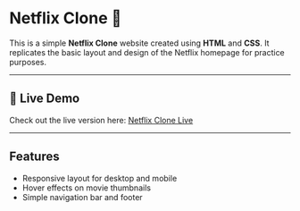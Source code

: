 # Netflix Clone 🛒

This is a simple **Netflix Clone** website created using **HTML** and **CSS**. It replicates the basic layout and design of the Netflix homepage for practice purposes.

---

## 🚀 Live Demo

Check out the live version here: [Netflix Clone Live](https://ayushgoyal235.github.io/Netflix_clone/)

---

## Features

- Responsive layout for desktop and mobile   
- Hover effects on movie thumbnails  
- Simple navigation bar and footer
